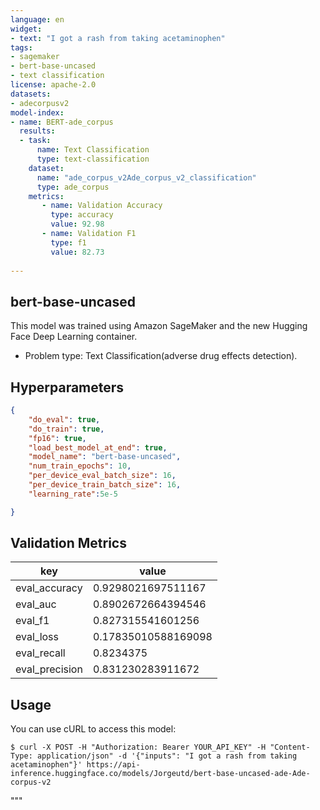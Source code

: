 ```yaml
---
language: en
widget:
- text: "I got a rash from taking acetaminophen"
tags:
- sagemaker
- bert-base-uncased
- text classification
license: apache-2.0
datasets:
- adecorpusv2
model-index:
- name: BERT-ade_corpus
  results:
  - task: 
      name: Text Classification
      type: text-classification
    dataset:
      name: "ade_corpus_v2Ade_corpus_v2_classification" 
      type: ade_corpus
    metrics:
       - name: Validation Accuracy
         type: accuracy
         value: 92.98
       - name: Validation F1
         type: f1
         value: 82.73
  
---
```


## bert-base-uncased
This model was trained using Amazon SageMaker and the new Hugging Face Deep Learning container.

- Problem type: Text Classification(adverse drug effects detection).

## Hyperparameters
```json
{
    "do_eval": true,
    "do_train": true,
    "fp16": true,
    "load_best_model_at_end": true,
    "model_name": "bert-base-uncased",
    "num_train_epochs": 10,
    "per_device_eval_batch_size": 16,
    "per_device_train_batch_size": 16,
    "learning_rate":5e-5

}
```
## Validation Metrics
| key | value |
| --- | ----- |
| eval_accuracy  | 0.9298021697511167 |
| eval_auc | 0.8902672664394546 |
| eval_f1 | 0.827315541601256 |
| eval_loss | 0.17835010588169098 |
| eval_recall | 0.8234375 |
| eval_precision | 0.831230283911672 |

## Usage
You can use cURL to access this model:
```
$ curl -X POST -H "Authorization: Bearer YOUR_API_KEY" -H "Content-Type: application/json" -d '{"inputs": "I got a rash from taking acetaminophen"}' https://api-inference.huggingface.co/models/Jorgeutd/bert-base-uncased-ade-Ade-corpus-v2
```


"""